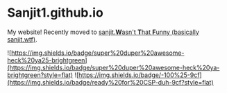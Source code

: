# Sanjit1.github.io

My website! Recently moved to [sanjit.**W**asn't **T**hat **F**unny (basically sanjit.wtf)](https://www.sanjit.wtf).


![https://img.shields.io/badge/super%20duper%20awesome-heck%20ya25-brightgreen](https://img.shields.io/badge/super%20duper%20awesome-heck%20ya-brightgreen?style=flat)
![https://img.shields.io/badge/-100%25-9cf](https://img.shields.io/badge/ready%20for%20CSP-duh-9cf?style=flat)

